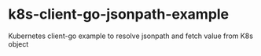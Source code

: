# k8s-client-go-jsonpath-example
Kubernetes client-go example to resolve jsonpath and fetch value from K8s object

